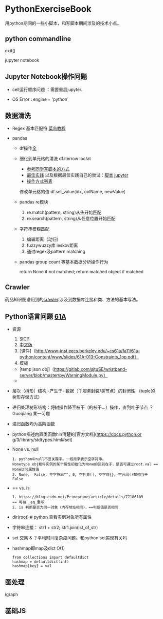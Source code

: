 # PythonExerciseBook
用python期间的一些小脚本，和写脚本期间涉及的技术小点。

## python commandline

  exit()
  
  jupyter notebook
  
## Jupyter Notebook操作问题

  + cell运行顺序问题 ：需要重启jupyter.
  
  + OS Error : engine = 'python'

##  数据清洗
+ Regex 基本匹配符 [菜鸟教程](https://www.runoob.com/python/python-reg-expressions.html) 

+ pandas 

    + df操作[全](https://chf2012.github.io/2017/05/17/%E8%BD%AF%E4%BB%B6%E5%BA%94%E7%94%A8_%E7%A8%8B%E5%BA%8F%E7%BC%96%E7%A8%8B/Python/Python_%E4%B8%93%E9%A2%98%E6%80%BB%E7%BB%93/Python_%E6%95%B0%E6%8D%AE%E5%A4%84%E7%90%86_pandas_old/)
   
    + 细化到单元格的清洗 df.iterrow loc/at
      - [参考同学写脚本的方式](https://github.com/Ddd1101/BGP_1)
      - [最佳实践](https://github.com/pandas-dev/pandas/issues/15269) 以及根据最佳实践自己的尝试：[脚本](https://github.com/A-ZHANG1/PythonExerciseBook/blob/master/cleaner.py) [jupyter](https://github.com/A-ZHANG1/PythonExerciseBook/blob/master/regexCleaner.ipynb)
      - [操作方式列表](https://blog.csdn.net/qimiejia5584/article/details/78565953)
      
      修改单元格的值 df.set_value(idx, colName, newValue)

    + pandas re模块
      1. re.match(pattern, string)从头开始匹配
      2. re.search(pattern, string)从任意位置开始匹配
      
    + 字符串模糊匹配 
      1. 编辑距离（动归）
      2. fuzzywuzzy库 leskov距离
      3. 通过regex及pattern matching
      
    + pandas group count 等基本数据分析操作行为
      
      return None if not matched; return matched object if matched

## Crawler

药品知识图谱用到的[crawler](https://github.com/A-ZHANG1/drug/tree/master/crawler/crawler).涉及到数据库连接和类、方法的基本写法。

## Python语言问题 [61A](https://www.bookstack.cn/read/sicp-py-zh/ch5.md#5.2.5%20%E6%B5%81)

+ 资源
  1. [SICP](http://composingprograms.com/pages/12-elements-of-programming.html)
  2. [中文版](https://www.bookstack.cn/read/sicp-py-zh/2.5.md)
  3. [课件]（http://www-inst.eecs.berkeley.edu/~cs61a/fa11/61a-python/content/www/slides/61A-013-Constraints_1pp.pdf）
  4. 模板
   + [temp json obj]（https://gitlab.com/sjtuSE/wristband-server/blob/master/py/WarningModule.py）
   + 

+ 层次（树形）结构 -产生于- 数据（？服务封装/类节点）的封闭性 （tuple的树形存储方式） 
+ 递归处理树形结构：将树操作降至枝干（的枝干...）操作，直到叶子节点 ？Guoqiang 某一习题
+ 递归函数均为高阶函数
+ python描述内置类函数hin清楚的[官方文档](https://docs.python.or
g/3/library/stdtypes.html#set)
+ None vs. null
  ```{python}
  1. python中null不是关键字。一般用来表示空字符串。
  Nonetype obj和将实例的某个属性初始化为None的区别在于，是否可通过root.val == None访问属性值
  2. None,  False, 空字符串"", 0, 空列表[], 空字典{}, 空元组()都相当于False
  ```
+ == vs. is
  ```
  1. https://blog.csdn.net/Primeprime/article/details/77186109
  == 可被 _eq_重写
  2. is 判断是否为同一对象（内存地址相同），==判断值是否相同
  ```
+ dir(root) # python 查看实例对象所有属性
+ 字符串连接： str1 + str2; str1.join(lst_of_str)
+ set 交集 & ？平均时间复杂度问题。和python set实现有关吗
+ hashmap即map及dict O(1)
  ```{python}
  from collections import defaultdict 
  hashmap = defaultdict(int)
  hashmap[key] = val
  ```

## 图处理

igraph

## 基础JS

